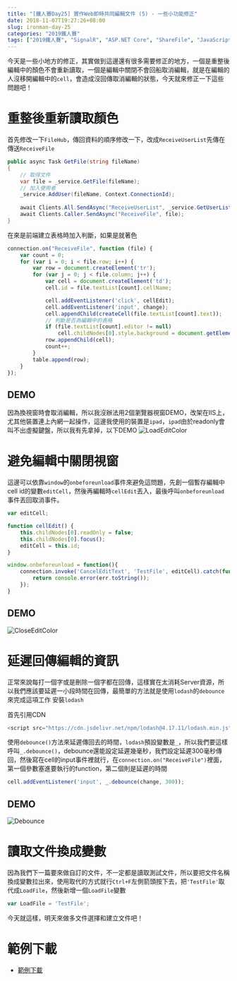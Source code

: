```yaml
---
title: "[鐵人賽Day25] 實作Web即時共同編輯文件 (5) - 一些小功能修正"
date: 2018-11-07T19:27:26+08:00
slug: ironman-day-25
categories: "2019鐵人賽"
tags: ["2019鐵人賽", "SignalR", "ASP.NET Core", "ShareFile", "JavaScript"]
---
```

今天是一些小地方的修正，其實做到這邊還有很多需要修正的地方，一個是重整後編輯中的顏色不會重新讀取，一個是編輯中關閉不會回船取消編輯，就是在編輯的人沒移開編輯中的`cell`，會造成沒回傳取消編輯的狀態，今天就來修正一下這些問題吧！

# 重整後重新讀取顏色
首先修改一下`FileHub`，傳回資料的順序修改一下，改成`ReceiveUserList`先傳在傳送`ReceiveFile`
``` cs
public async Task GetFile(string fileName)
{
    // 取得文件
    var file = _service.GetFile(fileName);
    // 加入使用者
    _service.AddUser(fileName, Context.ConnectionId);
    
    await Clients.All.SendAsync("ReceiveUserList", _service.GetUserList(fileName));
    await Clients.Caller.SendAsync("ReceiveFile", file);
}
```
在來是前端建立表格時加入判斷，如果是就著色
``` js
connection.on("ReceiveFile", function (file) {
    var count = 0;
    for (var i = 0; i < file.row; i++) {
        var row = document.createElement('tr');
        for (var j = 0; j < file.column; j++) {
            var cell = document.createElement('td');
            cell.id = file.textList[count].cellName;

            cell.addEventListener('click', cellEdit);
            cell.addEventListener('input', change);
            cell.appendChild(createCell(file.textList[count].text));
            // 判斷是否為編輯中的表格
            if (file.textList[count].editor != null)
                cell.childNodes[0].style.background = document.getElementById(file.textList[count].editor).childNodes[0].style.backgroundColor
            row.appendChild(cell);
            count++;
        }
        table.append(row);
    }
});
```
## DEMO
因為換視窗時會取消編輯，所以我沒辦法用2個瀏覽器視窗DEMO，改架在IIS上，尤其他裝置連上內網一起操作，這邊我使用的裝置是`ipad`，`ipad`由於readonly會叫不出虛擬鍵盤，所以我有先拿掉，以下DEMO
![LoadEditColor](LoadEditColor.gif)


# 避免編輯中關閉視窗
這邊可以依靠`window`的`onbeforeunload`事件來避免這問題，先創一個暫存編輯中cell id的變數`editCell`，然後再編輯時`cellEdit`丟入，最後呼叫`onbeforeunload`事件丟回取消事件。
``` js
var editCell;

function cellEdit() {
    this.childNodes[0].readOnly = false;
    this.childNodes[0].focus();
    editCell = this.id;
}

window.onbeforeunload = function(){
    connection.invoke('CancelEditText', 'TestFile', editCell).catch(function (err) {
        return console.error(err.toString());
    });
}
```
## DEMO
![CloseEditColor](CloseEditColor.gif)
# 延遲回傳編輯的資訊
正常來說每打一個字或是刪除一個字都在回傳，這樣實在太消耗Server資源，所以我們應該要延遲一小段時間在回傳，最簡單的方法就是使用`lodash`的`debounce`來完成這項工作
安裝`lodash`

首先引用CDN
``` js
<script src="https://cdn.jsdelivr.net/npm/lodash@4.17.11/lodash.min.js"></script>
```
使用`debounce()`方法來延遲傳回去的時間，`lodash`預設變數是`_`，所以我們要這樣呼叫`_.debounce()`，debounce還能設定延遲幾毫秒，我們設定延遲300毫秒傳回，然後寫在cell的input事件裡就行，在`connection.on("ReceiveFile")`裡面，第一個參數塞進要執行的function，第二個則是延遲的時間
``` js
cell.addEventListener('input', _.debounce(change, 300));
```

## DEMO

![Debounce](Debounce.gif)

# 讀取文件換成變數
因為我們下一篇要來做自訂的文件，不一定都是讀取測試文件，所以要把文件名稱換成變數拉出來，使用取代的方式就行`Ctrl+F`左側箭頭按下去，把`'TestFile'`取代成`LoadFile`，然後新增一個`LoadFile`變數
``` js
var LoadFile = 'TestFile';
```

今天就這樣，明天來做多文件選擇和建立文件吧！

# 範例下載
- [範例下載](https://drive.google.com/file/d/1mvQuzZeHd98l3vzEV9ZxZeFEoW9Rd8Kb/view?usp=sharing)

